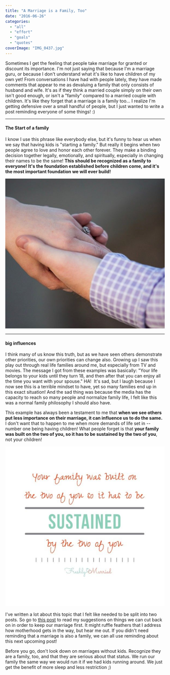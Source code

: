 ```yaml
---
title: "A Marriage is a Family, Too"
date: "2016-06-26"
categories: 
  - "all"
  - "effort"
  - "goals"
  - "quotes"
coverImage: "IMG_0437.jpg"
---
```


Sometimes I get the feeling that people take marriage for granted or discount its importance. I'm not just saying that because I'm a marriage guru, or because I don't understand what it's like to have children of my own yet! From conversations I have had with people lately, they have made comments that appear to me as devaluing a family that only consists of husband and wife. It's as if they think a married couple simply on their own isn't good enough, or isn't a "family" compared to a married couple with children. It's like they forget that a marriage is a family too... I realize I'm getting defensive over a small handful of people, but I just wanted to write a post reminding everyone of some things! :)

* * *

#### The Start of a family

I know I use this phrase like everybody else, but it's funny to hear us when we say that having kids is "starting a family." But really it begins when two people agree to love and honor each other forever. They make a binding decision together legally, emotionally, and spiritually, especially in changing their names to be the same! **This should be recognized as a family to everyone! It's the foundation established before children come, and it's the most important foundation we will ever build!**

![taking marriage for granted, marriage advice, marriage blog, utah blogger, marriage expert, marriage specialist, marriage foundation, foundation of marriage, foundation of the family, husband and wife, family of husband and wife, family of two, marriage family, marriage support, respecting marriage, ](/images/IMG_0071-1.jpg)

* * *

#### big influences

I think many of us know this truth, but as we have seen others demonstrate other priorities, our own priorities can change also. Growing up I saw this play out through real life families around me, but especially from TV and movies. The message I got from these examples was basically: "Your life belongs to your kids until they turn 18, and then after that you can enjoy all the time you want with your spouse." HA!  It's sad, but I laugh because I now see this is a terrible mindset to have, yet so many families end up in this exact situation! And the sad thing was because the media has the capacity to reach so many people and normalize family life, I felt like this was a normal family philosophy I should also have.  

This example has always been a testament to me that **when we see others put less importance on their marriage, it can influence us to do the same.** I don't want that to happen to me when more demands of life set in -- number one being having children! What people forget is that **your family was built on the two of you, so it has to be sustained by the two of you**, not your children!

![taking marriage for granted, marriage advice, marriage blog, utah blogger, marriage expert, marriage specialist, marriage foundation, foundation of marriage, foundation of the family, husband and wife, family of husband and wife, family of two, marriage family, marriage support, respecting marriage, ](/images/IMG_0562.jpg)

I've written a lot about this topic that I felt like needed to be split into two posts. So go to [this post](http://freshlymarried.com/invest-more-in-your-marriage-than-in-your-kids/) to read my suggestions on things we can cut back on in order to keep our marriage first. It might ruffle feathers that I address how motherhood gets in the way, but hear me out. If you didn't need reminding that a marriage is also a family, we can all use reminding about this next upcoming post!

Before you go, don't look down on marriages without kids. Recognize they are a family, too, and that they are serious about that status. We run our family the same way we would run it if we had kids running around. We just get the benefit of more sleep and less restriction ;)
